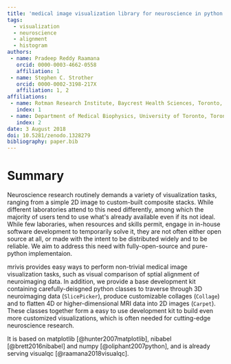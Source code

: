 ```yaml
---
title: 'medical image visualization library for neuroscience in python'
tags:
  - visualization
  - neuroscience
  - alignment
  - histogram
authors:
 - name: Pradeep Reddy Raamana
   orcid: 0000-0003-4662-0558
   affiliation: 1
 - name: Stephen C. Strother
   orcid: 0000-0002-3198-217X
   affiliation: 1, 2
affiliations:
 - name: Rotman Research Institute, Baycrest Health Sciences, Toronto, ON, Canada
   index: 1
 - name: Department of Medical Biophysics, University of Toronto, Toronto, ON, Canada
   index: 2
date: 3 August 2018
doi: 10.5281/zenodo.1328279
bibliography: paper.bib
---
```


# Summary

Neuroscience research routinely demands a variety of visualization tasks, ranging from a simple 2D image to custom-built composite stacks. While different laboratories attend to this need differently, among which the majority of users tend to use what's already available even if its not ideal. While few laboraries, when resources and skills permit, engage in in-house software development to temporarily solve it, they are not often either open source at all, or made with the intent to be distributed widely and to be reliable. We aim to address this need with fully-open-source and pure-python implementaion.

mrivis provides easy ways to perform non-trivial medical image visualization tasks, such as visual comparison of sptial alignment of neuroimaging data. In addition, we provide a base development kit containing carefully-deisgned python classes to traverse through 3D neuroimaging data (`SlicePicker`), produce customizable collages (`Collage`) and to flatten 4D or higher-dimensional MRI data into 2D images (`Carpet`). These classes together form a easy to use development kit to build even more customized visualizations, which is often needed for cutting-edge neuroscience research.

It is based on matplotlib [@hunter2007matplotlib], nibabel [@brett2016nibabel] and numpy [@oliphant2007python], and is already serving visualqc [@raamana2018visualqc].

